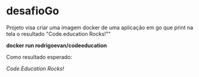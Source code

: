 # desafioGo
Projeto visa criar uma imagem docker de uma aplicação em go que print na tela o resultado "Code.education Rocks!""
 
 **docker run rodrigoevan/codeeducation**

Como resultado esperado:

 *Code.Education Rocks!*

